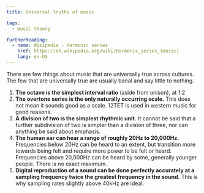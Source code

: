 ```yaml
---
title: Universal truths of music

tags:
  - music theory

furtherReading:
  - name: Wikipedia - Harmonic series
    href: https://en.wikipedia.org/wiki/Harmonic_series_(music)
    lang: en-US
---
```


There are few things about music that are universally true across cultures. The
few that are universally true are usually banal and say little to nothing.

1. **The octave is the simplest interval ratio** (aside from unison), at 1:2
2. **The overtone series is the only naturally occurring scale.** This does not
   mean it sounds good as a scale. 12TET is used in western music for good
   reasons.
3. **A division of two is the simplest rhythmic unit.** It cannot be said that
   a further subdivision of two is simpler than a division of three, nor can
   anything be said about emphasis.
4. **The human ear can hear a range of roughly 20Hz to 20,000Hz.** Frequencies
   below 20Hz can be heard to an extent, but transition more towards being felt
   and require more power to be felt or heard. Frequencies above 20,000Hz can
   be heard by some, generally younger people. There is no exact maximum.
5. **Digital reproduction of a sound can be done perfectly accurately at a
   sampling frequency twice the greatest frequency in the sound.** This is why
   sampling rates slightly above 40kHz are ideal.
